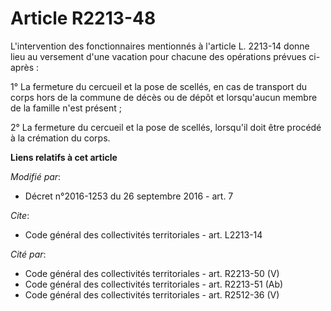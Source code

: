 # Article R2213-48

L'intervention des fonctionnaires mentionnés à l'article L. 2213-14 donne lieu au versement d'une vacation pour chacune des
opérations prévues ci-après : 

1° La fermeture du cercueil et la pose de scellés, en cas de transport du corps hors de la commune de décès ou de dépôt et
lorsqu'aucun membre de la famille n'est présent ; 

2° La fermeture du cercueil et la pose de scellés, lorsqu'il doit être procédé à la crémation du corps.

**Liens relatifs à cet article**

_Modifié par_:

  - Décret n°2016-1253 du 26 septembre 2016 - art. 7

_Cite_:

  - Code général des collectivités territoriales - art. L2213-14

_Cité par_:

  - Code général des collectivités territoriales - art. R2213-50 (V)
  - Code général des collectivités territoriales - art. R2213-51 (Ab)
  - Code général des collectivités territoriales - art. R2512-36 (V)
